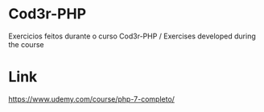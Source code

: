 # Cod3r-PHP
Exercicios feitos durante o curso Cod3r-PHP /
Exercises developed during the course

# Link
https://www.udemy.com/course/php-7-completo/
